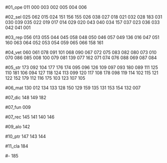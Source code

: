 #01_ope
011 000 003 002 005 004 006 

#02_sel
025 062 015 024 151 156 155 026 038 027 018 021 032 028 183 031 030 039 035 022 019 017 014 029 020 043 040 034 157 037 023 036 033 042 041 001 

#03_rep
056 013 055 044 045 058 048 050 046 057 049 136 016 047 051 160 063 064 052 053 054 059 065 066 158 161 

#04_vet
060 061 078 091 101 068 090 067 072 075 083 082 080 073 010 070 086 085 008 100 079 081 139 077 162 071 074 076 088 069 087 084 

#05_str
173 092 104 177 176 174 095 096 126 109 097 093 180 089 111 125 110 181 106 094 127 118 124 113 099 120 117 108 178 098 119 114 102 115 121 122 152 179 112 116 175 103 123 107 105 

#06_mat
130 012 134 133 128 150 129 159 135 131 153 154 132 007 

#07_dic
148 149 182 

#07_fun
009 

#07_rec
145 141 140 146 

#09_alo
142 

#10_ptr
147 143 144 

#11_cla
184 

#-
185 

